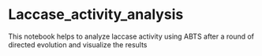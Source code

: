 # Laccase_activity_analysis
This notebook helps to analyze laccase activity using ABTS after a round of directed evolution and visualize the results
